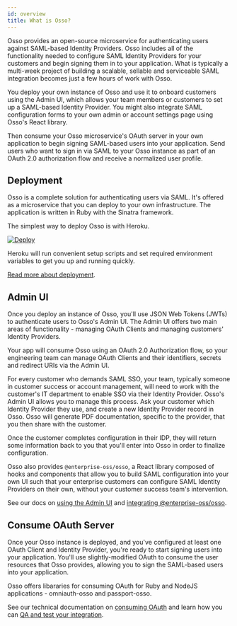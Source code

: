 ```yaml
---
id: overview
title: What is Osso?
---
```


Osso provides an open-source microservice for authenticating users against SAML-based Identity Providers. Osso includes all of the functionality needed to configure SAML Identity Providers for your customers and begin signing them in to your application. What is typically a multi-week project of building a scalable, sellable and serviceable SAML integration becomes just a few hours of work with Osso.

You deploy your own instance of Osso and use it to onboard customers using the Admin UI, which allows your team members or customers to set up a SAML-based Identity Provider. You might also integrate SAML configuration forms to your own admin or account settings page using Osso's React library.

Then consume your Osso microservice's OAuth server in your own application to begin signing SAML-based users into your application. Send users who want to sign in via SAML to your Osso instance as part of an OAuth 2.0 authorization flow and receive a normalized user profile.

## Deployment

Osso is a complete solution for authenticating users via SAML. It's offered as a microservice that you can deploy to your own infrastructure. The application is written in Ruby with the Sinatra framework.

The simplest way to deploy Osso is with Heroku.

[![Deploy](https://www.herokucdn.com/deploy/button.svg)](https://heroku.com/deploy?template=https://github.com/enterprise-oss/osso/tree/main)

Heroku will run convenient setup scripts and set required environment variables to get you up and running quickly.

[Read more about deployment](/docs/integration/deployment).

## Admin UI

Once you deploy an instance of Osso, you'll use JSON Web Tokens (JWTs) to authenticate users to Osso's Admin UI. The Admin UI offers two main areas of functionality - managing OAuth Clients and managing customers' Identity Providers.

Your app will consume Osso using an OAuth 2.0 Authorization flow, so your engineering team can manage OAuth Clients and their identifiers, secrets and redirect URIs via the Admin UI. 

For every customer who demands SAML SSO, your team, typically someone in customer success or account management, will need to work with the customer's IT department to enable SSO via their Identity Provider. Osso's Admin UI allows you to manage this process. Ask your customer which Identity Provider they use, and create a new Identity Provider record in Osso. Osso will generate PDF documentation, specific to the provider, that you then share with the customer.

Once the customer completes configuration in their IDP, they will return some information back to you that you'll enter into Osso in order to finalize configuration.

Osso also provides `@enterprise-oss/osso`, a React library composed of hooks and components that allow you to build SAML configuration into your own UI such that your enterprise customers can configure SAML Identity Providers on their own, without your customer success team's intervention.

See our docs on [using the Admin UI](/docs/usage/admin-ui/overview) and [integrating @enterprise-oss/osso](/docs/integration/self-serve-osso-react).

## Consume OAuth Server

Once your Osso instance is deployed, and you've configured at least one OAuth Client and Identity Provider, you're ready to start signing users into your application. You'll use slightly-modified OAuth to consume the user resources that Osso provides, allowing you to sign the SAML-based users into your application.

Osso offers libararies for consuming OAuth for Ruby and NodeJS applications - omniauth-osso and passport-osso.

See our technical documentation on [consuming OAuth](/docs/integration/oauth-consumption) and learn how you can [QA and test your integration](/docs/integration/test).


